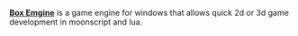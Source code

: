 [**Box Emgine**](https://www.gamedev.net/forums/topic/637798-boxengine-10-a-windows-game-engine-that-runs-lua-moonscript/) is a game engine for windows that allows quick 2d or 3d game development in moonscript and lua.
